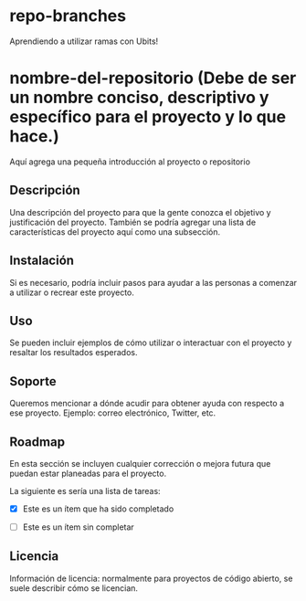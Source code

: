 # repo-branches
Aprendiendo a utilizar ramas con Ubits!

# nombre-del-repositorio (Debe de ser un nombre conciso, descriptivo y específico para el proyecto y lo que hace.)

Aquí agrega una pequeña introducción al proyecto o repositorio

 

## Descripción

Una descripción del proyecto para que la gente conozca el objetivo y justificación del proyecto. También se podría agregar una lista de características del proyecto aquí como una subsección.

## Instalación

Si es necesario, podría incluir pasos para ayudar a las personas a comenzar a utilizar o recrear este proyecto.

## Uso

Se pueden incluir ejemplos de cómo utilizar o interactuar con el proyecto y resaltar los resultados esperados.

## Soporte

Queremos mencionar a dónde acudir para obtener ayuda con respecto a ese proyecto. Ejemplo: correo electrónico, Twitter, etc.

## Roadmap

En esta sección se incluyen cualquier corrección o mejora futura que puedan estar planeadas para el proyecto.

La siguiente es sería una lista de tareas:

 

- [x] Este es un ítem que ha sido completado

- [ ] Este es un ítem sin completar

 

## Licencia

Información de licencia: normalmente para proyectos de código abierto, se suele describir cómo se licencian. 